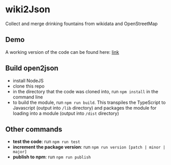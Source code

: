 # wiki2Json
Collect and merge drinking fountains from wikidata and OpenStreetMap

## Demo
A working version of the code can be found here: [link](demo)

## Build open2json
- install NodeJS
- clone this repo
- in the directory that the code was cloned into, run `npm install` in the command line
- to build the module, run `npm run build`. This transpiles the TypeScript to Javascript (output into `/lib` directory) and packages the module for loading into a module (output into `/dist` directory)

## Other commands
- **test the code**: run `npm run test`
- **increment the package version**: run `npm run version [patch | minor | major]`
- **publish to npm**: run `npm run publish`
